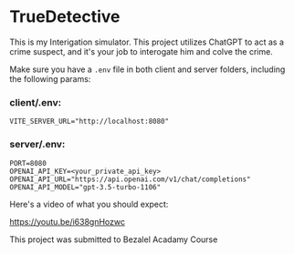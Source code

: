 # TrueDetective

This is my Interigation simulator. This project utilizes ChatGPT to act as a crime suspect, and it's your job to interogate him and colve the crime.


Make sure you have a `.env` file in both client and server folders, including the following params:

### client/.env:

```
VITE_SERVER_URL="http://localhost:8080"
```

### server/.env:

```
PORT=8080
OPENAI_API_KEY=<your_private_api_key>
OPENAI_API_URL="https://api.openai.com/v1/chat/completions"
OPENAI_API_MODEL="gpt-3.5-turbo-1106"
```

Here's a video of what you should expect:

https://youtu.be/i638gnHozwc

This project was submitted to Bezalel Acadamy Course
